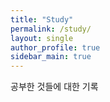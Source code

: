 ```yaml
---
title: "Study"
permalink: /study/
layout: single
author_profile: true
sidebar_main: true
---
```


공부한  것들에 대한 기록